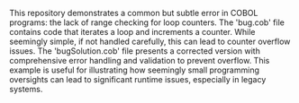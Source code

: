 This repository demonstrates a common but subtle error in COBOL programs:  the lack of range checking for loop counters. The 'bug.cob' file contains code that iterates a loop and increments a counter.  While seemingly simple, if not handled carefully, this can lead to counter overflow issues. The 'bugSolution.cob' file presents a corrected version with comprehensive error handling and validation to prevent overflow. This example is useful for illustrating how seemingly small programming oversights can lead to significant runtime issues, especially in legacy systems.